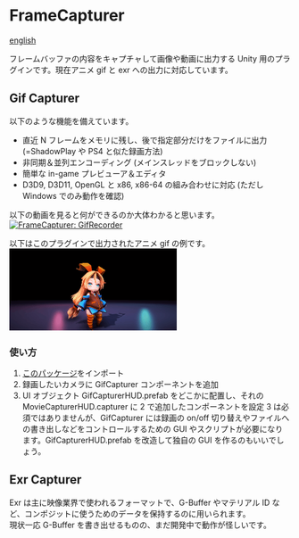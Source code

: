 # FrameCapturer
[english](README_EN.md)  
  
フレームバッファの内容をキャプチャして画像や動画に出力する Unity 用のプラグインです。現在アニメ gif と exr への出力に対応しています。

## Gif Capturer
以下のような機能を備えています。
- 直近 N フレームをメモリに残し、後で指定部分だけをファイルに出力 (=ShadowPlay や PS4 と似た録画方法)
- 非同期＆並列エンコーディング (メインスレッドをブロックしない)
- 簡単な in-game プレビューア＆エディタ
- D3D9, D3D11, OpenGL と x86, x86-64 の組み合わせに対応 (ただし Windows でのみ動作を確認)

以下の動画を見ると何ができるのか大体わかると思います。  
[![FrameCapturer: GifRecorder](http://img.youtube.com/vi/VRmVIzhxewI/0.jpg)](http://www.youtube.com/watch?v=VRmVIzhxewI)  

以下はこのプラグインで出力されたアニメ gif の例です。  
![example1](Screenshots/gif_example1.gif)  

### 使い方
1. [このパッケージ](https://github.com/unity3d-jp/FrameCapturer/blob/master/Packages/GifRecoder.unitypackage?raw=true)をインポート
2. 録画したいカメラに GifCapturer コンポーネントを追加
3. UI オブジェクト GifCapturerHUD.prefab をどこかに配置し、それの MovieCapturerHUD.capturer に 2 で追加したコンポーネントを設定
3 は必須ではありませんが、GifCapturer には録画の on/off 切り替えやファイルへの書き出しなどをコントロールするための GUI やスクリプトが必要になります。GifCapturerHUD.prefab を改造して独自の GUI を作るのもいいでしょう。
  
## Exr Capturer  
Exr は主に映像業界で使われるフォーマットで、G-Buffer やマテリアル ID など、コンポジットに使うためのデータを保持するのに用いられます。  
現状一応 G-Buffer を書き出せるものの、まだ開発中で動作が怪しいです。  
